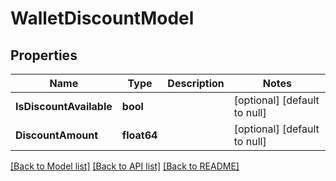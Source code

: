 # WalletDiscountModel

## Properties
Name | Type | Description | Notes
------------ | ------------- | ------------- | -------------
**IsDiscountAvailable** | **bool** |  | [optional] [default to null]
**DiscountAmount** | **float64** |  | [optional] [default to null]

[[Back to Model list]](../README.md#documentation-for-models) [[Back to API list]](../README.md#documentation-for-api-endpoints) [[Back to README]](../README.md)


